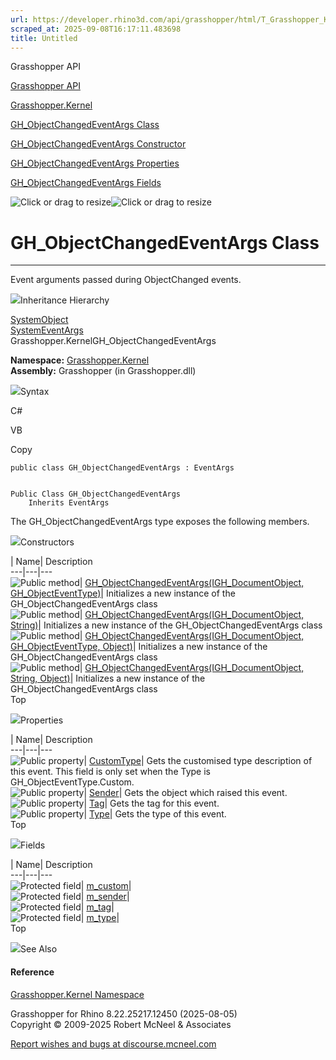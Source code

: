 ```yaml
---
url: https://developer.rhino3d.com/api/grasshopper/html/T_Grasshopper_Kernel_GH_ObjectChangedEventArgs.htm
scraped_at: 2025-09-08T16:17:11.483698
title: Untitled
---
```


Grasshopper API

[Grasshopper API](../html/723c01da-9986-4db2-8f53-6f3a7494df75.htm
"Grasshopper API")

[Grasshopper.Kernel](../html/N_Grasshopper_Kernel.htm "Grasshopper.Kernel")

[GH_ObjectChangedEventArgs
Class](../html/T_Grasshopper_Kernel_GH_ObjectChangedEventArgs.htm
"GH_ObjectChangedEventArgs Class")

[GH_ObjectChangedEventArgs Constructor
](../html/Overload_Grasshopper_Kernel_GH_ObjectChangedEventArgs__ctor.htm
"GH_ObjectChangedEventArgs Constructor ")

[GH_ObjectChangedEventArgs
Properties](../html/Properties_T_Grasshopper_Kernel_GH_ObjectChangedEventArgs.htm
"GH_ObjectChangedEventArgs Properties")

[GH_ObjectChangedEventArgs
Fields](../html/Fields_T_Grasshopper_Kernel_GH_ObjectChangedEventArgs.htm
"GH_ObjectChangedEventArgs Fields")

![Click or drag to resize](../icons/TocOpen.gif)![Click or drag to
resize](../icons/TocClose.gif)

# GH_ObjectChangedEventArgs Class  
  
---  
  
Event arguments passed during ObjectChanged events.

![](../icons/SectionExpanded.png)Inheritance Hierarchy

[SystemObject](https://docs.microsoft.com/dotnet/api/system.object)  
[SystemEventArgs](https://docs.microsoft.com/dotnet/api/system.eventargs)  
Grasshopper.KernelGH_ObjectChangedEventArgs  

**Namespace:** [Grasshopper.Kernel](N_Grasshopper_Kernel.htm)  
**Assembly:** Grasshopper (in Grasshopper.dll)

![](../icons/SectionExpanded.png)Syntax

C#

VB

Copy

    
    
    public class GH_ObjectChangedEventArgs : EventArgs
    
    
    Public Class GH_ObjectChangedEventArgs
    	Inherits EventArgs

The GH_ObjectChangedEventArgs type exposes the following members.

![](../icons/SectionExpanded.png)Constructors

| Name| Description  
---|---|---  
![Public method](../icons/pubmethod.gif)|
[GH_ObjectChangedEventArgs(IGH_DocumentObject,
GH_ObjectEventType)](M_Grasshopper_Kernel_GH_ObjectChangedEventArgs__ctor.htm)|
Initializes a new instance of the GH_ObjectChangedEventArgs class  
![Public method](../icons/pubmethod.gif)|
[GH_ObjectChangedEventArgs(IGH_DocumentObject,
String)](M_Grasshopper_Kernel_GH_ObjectChangedEventArgs__ctor_2.htm)|
Initializes a new instance of the GH_ObjectChangedEventArgs class  
![Public method](../icons/pubmethod.gif)|
[GH_ObjectChangedEventArgs(IGH_DocumentObject, GH_ObjectEventType,
Object)](M_Grasshopper_Kernel_GH_ObjectChangedEventArgs__ctor_1.htm)|
Initializes a new instance of the GH_ObjectChangedEventArgs class  
![Public method](../icons/pubmethod.gif)|
[GH_ObjectChangedEventArgs(IGH_DocumentObject, String,
Object)](M_Grasshopper_Kernel_GH_ObjectChangedEventArgs__ctor_3.htm)|
Initializes a new instance of the GH_ObjectChangedEventArgs class  
Top

![](../icons/SectionExpanded.png)Properties

| Name| Description  
---|---|---  
![Public property](../icons/pubproperty.gif)|
[CustomType](P_Grasshopper_Kernel_GH_ObjectChangedEventArgs_CustomType.htm)|
Gets the customised type description of this event. This field is only set
when the Type is GH_ObjectEventType.Custom.  
![Public property](../icons/pubproperty.gif)|
[Sender](P_Grasshopper_Kernel_GH_ObjectChangedEventArgs_Sender.htm)|  Gets the
object which raised this event.  
![Public property](../icons/pubproperty.gif)|
[Tag](P_Grasshopper_Kernel_GH_ObjectChangedEventArgs_Tag.htm)|  Gets the tag
for this event.  
![Public property](../icons/pubproperty.gif)|
[Type](P_Grasshopper_Kernel_GH_ObjectChangedEventArgs_Type.htm)|  Gets the
type of this event.  
Top

![](../icons/SectionExpanded.png)Fields

| Name| Description  
---|---|---  
![Protected field](../icons/protfield.gif)|
[m_custom](F_Grasshopper_Kernel_GH_ObjectChangedEventArgs_m_custom.htm)|  
![Protected field](../icons/protfield.gif)|
[m_sender](F_Grasshopper_Kernel_GH_ObjectChangedEventArgs_m_sender.htm)|  
![Protected field](../icons/protfield.gif)|
[m_tag](F_Grasshopper_Kernel_GH_ObjectChangedEventArgs_m_tag.htm)|  
![Protected field](../icons/protfield.gif)|
[m_type](F_Grasshopper_Kernel_GH_ObjectChangedEventArgs_m_type.htm)|  
Top

![](../icons/SectionExpanded.png)See Also

#### Reference

[Grasshopper.Kernel Namespace](N_Grasshopper_Kernel.htm)

Grasshopper for Rhino 8.22.25217.12450 (2025-08-05)  
Copyright © 2009-2025 Robert McNeel & Associates

[Report wishes and bugs at
discourse.mcneel.com](https://discourse.mcneel.com/c/grasshopper)

